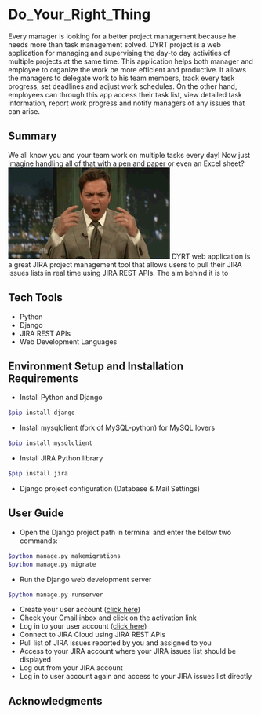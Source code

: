 # Do_Your_Right_Thing
Every manager is looking for a better project management because he needs more than task management solved. DYRT project is a web application for managing and supervising the day-to day activities of multiple projects at the same time. This application helps both manager and employee to organize the work be more efficient and productive. It allows the managers to delegate work to his team members, track every task progress, set deadlines and adjust work schedules. On the other hand, employees can through this app access their task list, view detailed task information, report work progress and notify managers of any issues that can arise. 
## Summary
We all know you and your team work on multiple tasks every day! Now just imagine handling all of that with a pen and paper or even an Excel sheet?
![](https://github.com/hamzat97/Do_Your_Right_Thing/blob/main/Iae.gif)
DYRT web application is a great JIRA project management tool that allows users to pull their JIRA issues lists in real time using JIRA REST APIs. The aim behind it is to    
## Tech Tools
- Python
- Django
- JIRA REST APIs
- Web Development Languages
## Environment Setup and Installation Requirements
- Install Python and Django
```php
$pip install django
``` 
- Install mysqlclient (fork of MySQL-python) for MySQL lovers
```php
$pip install mysqlclient
``` 
- Install JIRA Python library
```php
$pip install jira
``` 
- Django project configuration (Database & Mail Settings) 
## User Guide
- Open the Django project path in terminal and enter the below two commands:
```php
$python manage.py makemigrations
$python manage.py migrate
``` 
- Run the Django web development server
```php
$python manage.py runserver
```
- Create your user account ([click here](http://localhost:8000/signup))
- Check your Gmail inbox and click on the activation link
- Log in to your user account ([click here](http://localhost:8000/signin))
- Connect to JIRA Cloud using JIRA REST APIs
- Pull list of JIRA issues reported by you and assigned to you
- Access to your JIRA account where your JIRA issues list should be displayed 
- Log out from your JIRA account
- Log in to user account again and access to your JIRA issues list directly     
## Acknowledgments
